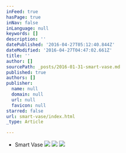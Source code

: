```yaml
---
inFeed: true
hasPage: true
inNav: false
inLanguage: null
keywords: []
description: ''
datePublished: '2016-04-27T05:12:40.844Z'
dateModified: '2016-04-27T04:47:02.661Z'
title: ''
author: []
sourcePath: _posts/2016-01-31-smart-vase.md
published: true
authors: []
publisher:
  name: null
  domain: null
  url: null
  favicon: null
starred: false
url: smart-vase/index.html
_type: Article

---
```

* Smart Vase
![](https://the-grid-user-content.s3-us-west-2.amazonaws.com/5df08931-0f91-40b8-9ef9-ec992633d963.jpg)
![](https://the-grid-user-content.s3-us-west-2.amazonaws.com/59aaec6f-efe2-4c0b-b58f-4167a19a940f.jpg)
![](https://the-grid-user-content.s3-us-west-2.amazonaws.com/c8432f25-87b7-41a0-a2a8-f5163e6a237e.jpg)